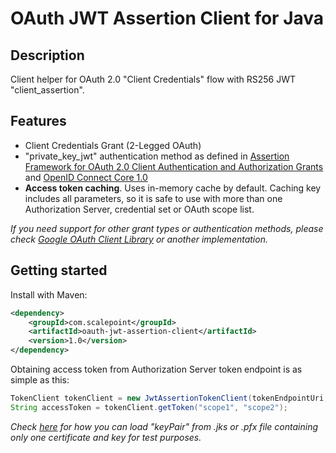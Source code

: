 # OAuth JWT Assertion Client for Java #

## Description ##
Client helper for OAuth 2.0 "Client Credentials" flow with RS256 JWT "client_assertion".

## Features ##
- Client Credentials Grant (2-Legged OAuth)
- "private_key_jwt" authentication method as defined in [Assertion Framework for OAuth 2.0 Client Authentication and Authorization Grants](https://tools.ietf.org/html/rfc7521#section-6.2) and [OpenID Connect Core 1.0](http://openid.net/specs/openid-connect-core-1_0.html#ClientAuthentication)
- **Access token caching**. Uses in-memory cache by default. Caching key includes all parameters, so it is safe to use with more than one Authorization Server, credential set or OAuth scope list.

_If you need support for other grant types or authentication methods, please check [Google OAuth Client Library](https://github.com/google/google-oauth-java-client) or another implementation._

## Getting started ##
Install with Maven:
```xml
<dependency>
    <groupId>com.scalepoint</groupId>
    <artifactId>oauth-jwt-assertion-client</artifactId>
    <version>1.0</version>
</dependency>
```

Obtaining access token from Authorization Server token endpoint is as simple as this:

```java
TokenClient tokenClient = new JwtAssertionTokenClient(tokenEndpointUri, clientId, keyPair);
String accessToken = tokenClient.getToken("scope1", "scope2");
```

_Check [here](src/test/java/com/scalepoint/jwt_assertion_client/TestCertificateHelper.java) for how you can load "keyPair" from .jks or .pfx file containing only one certificate and key for test purposes._
